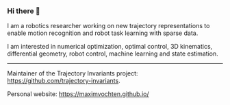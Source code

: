 ### Hi there 👋

I am a robotics researcher working on new trajectory representations to enable motion recognition and robot task learning with sparse data.

I am interested in numerical optimization, optimal control, 3D kinematics, differential geometry, robot control, machine learning and state estimation.

-----

Maintainer of the Trajectory Invariants project: https://github.com/trajectory-invariants.

Personal website: https://maximvochten.github.io/




<!--
**maximvochten/maximvochten** is a ✨ _special_ ✨ repository because its `README.md` (this file) appears on your GitHub profile.

Here are some ideas to get you started:

- 🔭 I’m currently working on ...
- 🌱 I’m currently learning ...
- 👯 I’m looking to collaborate on ...
- 🤔 I’m looking for help with ...
- 💬 Ask me about ...
- 📫 How to reach me: ...
- 😄 Pronouns: ...
- ⚡ Fun fact: ...
-->
